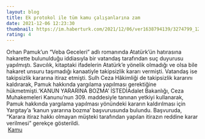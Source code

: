 ```yaml
--- 
layout: blog
title: Ek protokol ile tüm kamu çalışanlarına zam
date: 2021-12-06 12:23:30
thumbnail: https://im.haberturk.com/2021/12/06/ver1638794139/3274799_1200x627.jpg
rating: 4
---
```

Orhan Pamuk’un “Veba Geceleri” adlı romanında Atatürk’ün hatırasına hakarette bulunulduğu iddiasıyla bir vatandaş tarafından suç duyurusu yapılmıştı. Savcılık, kitaptaki ifadelerin Atatürk’e yönelik olmadığı ve olsa bile hakaret unsuru taşımadığı kanaatiyle takipsizlik kararı vermişti. Vatandaş ise takipsizlik kararına itiraz etmişti. Sulh Ceza Hâkimliği de takipsizlik kararını kaldırarak, Pamuk hakkında yargılama yapılması gerektiğine hükmetmişti.‘KANUN YARARINA BOZMA’ İSTEDİAdalet Bakanlığı, Ceza Muhakemeleri Kanunu’nun 309. maddesiyle tanınan yetkiyi kullanarak, Pamuk hakkında yargılama yapılması yönündeki kararın kaldırılması için Yargıtay’a ‘kanun yararına bozma’ başvurusunda bulundu. Başvuruda, “Karara itiraz hakkı olmayan müşteki tarafından yapılan itirazın reddine karar verilmesi” gerekçe gösterildi.</br>&nbsp;<a href="">Kamu</a>